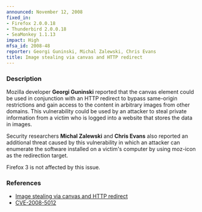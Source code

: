 ```yaml
---
announced: November 12, 2008
fixed_in:
- Firefox 2.0.0.18
- Thunderbird 2.0.0.18
- SeaMonkey 1.1.13
impact: High
mfsa_id: 2008-48
reporter: Georgi Guninski, Michal Zalewski, Chris Evans
title: Image stealing via canvas and HTTP redirect
---
```


<h3>Description</h3>

<p>Mozilla developer <strong>Georgi Guninski</strong> reported that
the canvas element could be used in conjunction with an HTTP redirect
to bypass same-origin restrictions and gain access to the content in
arbitrary images from other domains.  This vulnerability could be used
by an attacker to steal private information from a victim who is
logged into a website that stores the data in images.</p>

<p>Security researchers <strong>Michal Zalewski</strong>
and <strong>Chris Evans</strong> also reported an additional threat
caused by this vulnerability in which an attacker can enumerate the
software installed on a victim's computer by using moz-icon as the
redirection target.</p>

<p class="note">Firefox 3 is not affected by this issue.</p>

<h3>References</h3>

<ul>
  <li><a href="https://bugzilla.mozilla.org/buglist.cgi?bug_id=451619,355126">Image stealing via canvas and HTTP redirect</a></li>
  <li><a class="ex-ref" href="http://cve.mitre.org/cgi-bin/cvename.cgi?name=CVE-2008-5012">CVE-2008-5012</a></li>
</ul>



